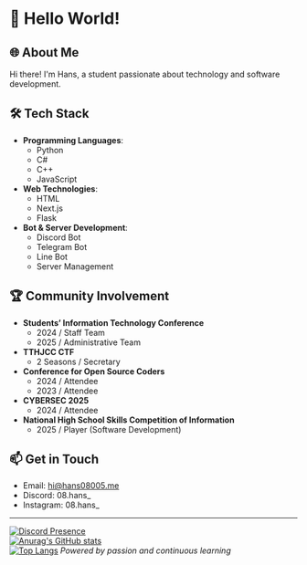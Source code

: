 # 👋 Hello World!

## 🌐 About Me
Hi there! I'm Hans, a student passionate about technology and software development.

## 🛠️ Tech Stack
- **Programming Languages**:
  - Python
  - C#
  - C++
  - JavaScript
- **Web Technologies**:
  - HTML
  - Next.js
  - Flask
- **Bot & Server Development**:
  - Discord Bot
  - Telegram Bot
  - Line Bot
  - Server Management

## 🏆 Community Involvement
- **Students’ Information Technology Conference**
  - 2024 / Staff Team
  - 2025 / Administrative Team
- **TTHJCC CTF**
  - 2 Seasons / Secretary
- **Conference for Open Source Coders**
  - 2024 / Attendee
  - 2023 / Attendee
- **CYBERSEC 2025**
  - 2024 / Attendee
- **National High School Skills Competition of Information**
  - 2025 / Player (Software Development)

## 📫 Get in Touch
- Email: hi@hans08005.me
- Discord: 08.hans_
- Instagram: 08.hans_

---

[![Discord Presence](https://lanyard.cnrad.dev/api/851062442330816522)](https://discord.com/users/851062442330816522)</br>
[![Anurag's GitHub stats](https://github-readme-stats.vercel.app/api?username=hanshans135&theme=dark)](https://github.com/hanshans135)<br>
[![Top Langs](https://github-readme-stats.vercel.app/api/top-langs/?username=hanshans135&layout=compact)](https://github.com/hanshans135)
*Powered by passion and continuous learning*
